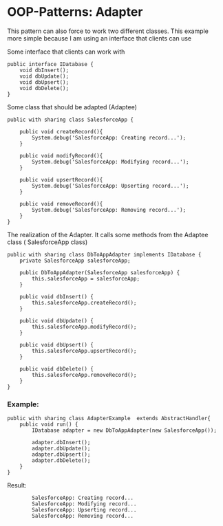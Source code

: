 # OOP-Patterns: Adapter

This pattern can also force to work two different classes.
This example more simple because I am using an interface that clients can use

Some interface that clients can work with

```apex
public interface IDatabase {
    void dbInsert();
    void dbUpdate();
    void dbUpsert();
    void dbDelete();
}
```

Some class that should be adapted (Adaptee)

```apex
public with sharing class SalesforceApp {

    public void createRecord(){
        System.debug('SalesforceApp: Creating record...');
    }

    public void modifyRecord(){
        System.debug('SalesforceApp: Modifying record...');
    }

    public void upsertRecord(){
        System.debug('SalesforceApp: Upserting record...');
    }

    public void removeRecord(){
        System.debug('SalesforceApp: Removing record...');
    }
}
```

The realization of the Adapter. It calls some methods from the Adaptee class ( SalesforceApp class)

```apex
public with sharing class DbToAppAdapter implements IDatabase {
    private SalesforceApp salesforceApp;

    public DbToAppAdapter(SalesforceApp salesforceApp) {
        this.salesforceApp = salesforceApp;
    }

    public void dbInsert() {
        this.salesforceApp.createRecord();
    }

    public void dbUpdate() {
        this.salesforceApp.modifyRecord();
    }

    public void dbUpsert() {
        this.salesforceApp.upsertRecord();
    }

    public void dbDelete() {
        this.salesforceApp.removeRecord();
    }
}
```

### Example:

```apex
public with sharing class AdapterExample  extends AbstractHandler{
    public void run() {
        IDatabase adapter = new DbToAppAdapter(new SalesforceApp());

        adapter.dbInsert();
        adapter.dbUpdate();
        adapter.dbUpsert();
        adapter.dbDelete();
    }
}
```

Result:

```text
        SalesforceApp: Creating record...
        SalesforceApp: Modifying record...
        SalesforceApp: Upserting record...
        SalesforceApp: Removing record...
```